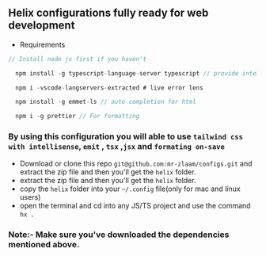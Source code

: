 ## Helix configurations fully ready for web development



- Requirements 
 

```javascript
// Install node js first if you haven't

  npm install -g typescript-language-server typescript // provide intellisense for javascript and typescript files also support jsx/tsx

  npm i -vscode-langservers-extracted # live error lens

  npm install -g emmet-ls // auto completion for html

  npm i -g prettier // For formatting


```

### By using this configuration you will able to use `tailwind css with intellisense`, `emit` , `tsx` ,`jsx` and `formating on-save`

-  Download or clone this repo `git@github.com:mr-zlaam/configs.git` and extract the zip file and then you'll get the `helix` folder.
-  extract the zip file and then you'll get the `helix` folder.
-  copy the `helix` folder into your `~/.config` file(only for mac and linux users)
-  open the terminal and cd into  any JS/TS project and use the command `hx .`

### Note:- Make sure you've downloaded the dependencies mentioned above.
